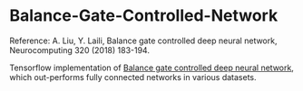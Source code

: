 # Balance-Gate-Controlled-Network
Reference: A. Liu, Y. Laili,  Balance gate controlled deep neural network, Neurocomputing 320 (2018) 183-194.

Tensorflow implementation of [Balance gate controlled deep neural network](https://www.sciencedirect.com/science/article/pii/S0925231218310567?via%3Dihub), which out-performs fully connected networks in various datasets.
